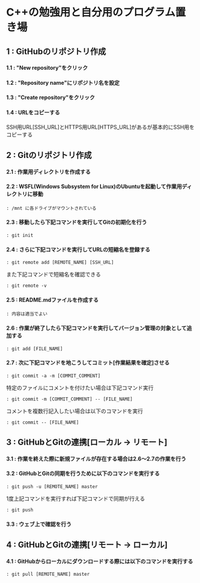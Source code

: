 ﻿# C++の勉強用と自分用のプログラム置き場

## 1	:	GitHubのリポジトリ作成  
#### 1.1	: "New repository"をクリック  
#### 1.2	: "Repository name"にリポジトリ名を設定  
#### 1.3	: "Create repository"をクリック  
#### 1.4	: URLをコピーする  
SSH用URL[SSH_URL]とHTTPS用URL[HTTPS_URL]があるが基本的にSSH用をコピーする  

## 2	:	Gitのリポジトリ作成  
#### 2.1	: 作業用ディレクトリを作成する  
#### 2.2	: WSFL(Windows Subsystem for Linux)のUbuntuを起動して作業用ディレクトリに移動  

 	: /mnt に各ドライブがマウントされている  

#### 2.3	: 移動したら下記コマンドを実行してGitの初期化を行う  

 	: git init  

#### 2.4	: さらに下記コマンドを実行してURLの短縮名を登録する  

 	: git remote add [REMOTE_NAME] [SSH_URL]  

また下記コマンドで短縮名を確認できる  

 	: git remote -v  

#### 2.5	: README.mdファイルを作成する  

 	: 内容は適当でよい  

#### 2.6	: 作業が終了したら下記コマンドを実行してバージョン管理の対象として追加する  

 	: git add [FILE_NAME]  

#### 2.7 : 次に下記コマンドを地こうしてコミット[作業結果を確定]させる  

 	: git commit -a -m [COMMIT_COMMENT]  

特定のファイルにコメントを付けたい場合は下記コマンド実行  

 	: git commit -m [COMMIT_COMMENT] -- [FILE_NAME]  

コメントを複数行記入したい場合は以下のコマンドを実行  

 	: git commit -- [FILE_NAME]  

## 3	:	GitHubとGitの連携[ローカル -> リモート]  
#### 3.1	: 作業を終えた際に新規ファイルが存在する場合は2.6～2.7の作業を行う  
#### 3.2	: GitHubとGitの同期を行うために以下のコマンドを実行する  

	: git push -u [REMOTE_NAME] master  

1度上記コマンドを実行すれば下記コマンドで同期が行える  

	: git push  

#### 3.3	: ウェブ上で確認を行う  

## 4	:	GitHubとGitの連携[リモート -> ローカル]  
#### 4.1	: GitHubからローカルにダウンロードする際には以下のコマンドを実行する  
	: git pull [REMOTE_NAME] master  